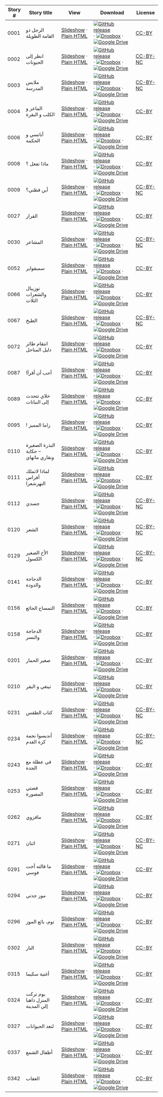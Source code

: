 Story # | Story title | View | Download | License
-------- | -----------  |:-------:| ---------------- | -------
0001 | الرجل ذو القامة الطويلة | <a href="https://global-asp.github.io/stories/ar/0001_الرجل-ذو-القامة-الطويلة_slides.html" target="_blank">Slideshow</a> · [Plain HTML](https://global-asp.github.io/stories/ar/0001_الرجل-ذو-القامة-الطويلة.html) | [![GitHub release](https://cloud.githubusercontent.com/assets/9295750/9483128/0e089e5e-4b51-11e5-98ca-6da5cef156a7.png "GitHub release")]() · [![Dropbox](https://cloud.githubusercontent.com/assets/9295750/10150606/3f5ae2dc-65f5-11e5-8f63-841c51cc1cde.png "Dropbox")]() · [![Google Drive](https://cloud.githubusercontent.com/assets/9295750/9473522/1d6fdde4-4b10-11e5-98f5-aa6c6b04a08e.png "Google Drive")](https://drive.google.com/open?id=0B59ZADK9EsbsUTkwTGRHUVRXb3M) | [CC-BY](https://creativecommons.org/licenses/by/3.0/)
0002 | انظر إلى الحيونات | <a href="https://global-asp.github.io/stories/ar/0002_انظر-إلى-الحيونات_slides.html" target="_blank">Slideshow</a> · [Plain HTML](https://global-asp.github.io/stories/ar/0002_انظر-إلى-الحيونات.html) | [![GitHub release](https://cloud.githubusercontent.com/assets/9295750/9483128/0e089e5e-4b51-11e5-98ca-6da5cef156a7.png "GitHub release")]() · [![Dropbox](https://cloud.githubusercontent.com/assets/9295750/10150606/3f5ae2dc-65f5-11e5-8f63-841c51cc1cde.png "Dropbox")]() · [![Google Drive](https://cloud.githubusercontent.com/assets/9295750/9473522/1d6fdde4-4b10-11e5-98f5-aa6c6b04a08e.png "Google Drive")](https://drive.google.com/open?id=0B59ZADK9EsbsUTkwTGRHUVRXb3M) | [CC-BY-NC](http://creativecommons.org/licenses/by-nc/3.0/)
0003 | ملابس المدرسة | <a href="https://global-asp.github.io/stories/ar/0003_ملابس-المدرسة_slides.html" target="_blank">Slideshow</a> · [Plain HTML](https://global-asp.github.io/stories/ar/0003_ملابس-المدرسة.html) | [![GitHub release](https://cloud.githubusercontent.com/assets/9295750/9483128/0e089e5e-4b51-11e5-98ca-6da5cef156a7.png "GitHub release")]() · [![Dropbox](https://cloud.githubusercontent.com/assets/9295750/10150606/3f5ae2dc-65f5-11e5-8f63-841c51cc1cde.png "Dropbox")]() · [![Google Drive](https://cloud.githubusercontent.com/assets/9295750/9473522/1d6fdde4-4b10-11e5-98f5-aa6c6b04a08e.png "Google Drive")](https://drive.google.com/open?id=0B59ZADK9EsbsUTkwTGRHUVRXb3M) | [CC-BY-NC](http://creativecommons.org/licenses/by-nc/3.0/)
0004 | الماعز و الكلب و البقرة | <a href="https://global-asp.github.io/stories/ar/0004_الماعز-و-الكلب-و-البقرة_slides.html" target="_blank">Slideshow</a> · [Plain HTML](https://global-asp.github.io/stories/ar/0004_الماعز-و-الكلب-و-البقرة.html) | [![GitHub release](https://cloud.githubusercontent.com/assets/9295750/9483128/0e089e5e-4b51-11e5-98ca-6da5cef156a7.png "GitHub release")]() · [![Dropbox](https://cloud.githubusercontent.com/assets/9295750/10150606/3f5ae2dc-65f5-11e5-8f63-841c51cc1cde.png "Dropbox")]() · [![Google Drive](https://cloud.githubusercontent.com/assets/9295750/9473522/1d6fdde4-4b10-11e5-98f5-aa6c6b04a08e.png "Google Drive")](https://drive.google.com/open?id=0B59ZADK9EsbsUTkwTGRHUVRXb3M) | [CC-BY](https://creativecommons.org/licenses/by/3.0/)
0006 | أنانسي و الحكمة | <a href="https://global-asp.github.io/stories/ar/0006_أنانسي-و-الحكمة_slides.html" target="_blank">Slideshow</a> · [Plain HTML](https://global-asp.github.io/stories/ar/0006_أنانسي-و-الحكمة.html) | [![GitHub release](https://cloud.githubusercontent.com/assets/9295750/9483128/0e089e5e-4b51-11e5-98ca-6da5cef156a7.png "GitHub release")]() · [![Dropbox](https://cloud.githubusercontent.com/assets/9295750/10150606/3f5ae2dc-65f5-11e5-8f63-841c51cc1cde.png "Dropbox")]() · [![Google Drive](https://cloud.githubusercontent.com/assets/9295750/9473522/1d6fdde4-4b10-11e5-98f5-aa6c6b04a08e.png "Google Drive")](https://drive.google.com/open?id=0B59ZADK9EsbsUTkwTGRHUVRXb3M) | [CC-BY](https://creativecommons.org/licenses/by/3.0/)
0008 | ماذا تفعل ؟ | <a href="https://global-asp.github.io/stories/ar/0008_ماذا-تفعل_slides.html" target="_blank">Slideshow</a> · [Plain HTML](https://global-asp.github.io/stories/ar/0008_ماذا-تفعل.html) | [![GitHub release](https://cloud.githubusercontent.com/assets/9295750/9483128/0e089e5e-4b51-11e5-98ca-6da5cef156a7.png "GitHub release")]() · [![Dropbox](https://cloud.githubusercontent.com/assets/9295750/10150606/3f5ae2dc-65f5-11e5-8f63-841c51cc1cde.png "Dropbox")]() · [![Google Drive](https://cloud.githubusercontent.com/assets/9295750/9473522/1d6fdde4-4b10-11e5-98f5-aa6c6b04a08e.png "Google Drive")](https://drive.google.com/open?id=0B59ZADK9EsbsUTkwTGRHUVRXb3M) | [CC-BY](https://creativecommons.org/licenses/by/3.0/)
0009 | أين قطتي؟ | <a href="https://global-asp.github.io/stories/ar/0009_أين-قطتي؟_slides.html" target="_blank">Slideshow</a> · [Plain HTML](https://global-asp.github.io/stories/ar/0009_أين-قطتي؟.html) | [![GitHub release](https://cloud.githubusercontent.com/assets/9295750/9483128/0e089e5e-4b51-11e5-98ca-6da5cef156a7.png "GitHub release")]() · [![Dropbox](https://cloud.githubusercontent.com/assets/9295750/10150606/3f5ae2dc-65f5-11e5-8f63-841c51cc1cde.png "Dropbox")]() · [![Google Drive](https://cloud.githubusercontent.com/assets/9295750/9473522/1d6fdde4-4b10-11e5-98f5-aa6c6b04a08e.png "Google Drive")](https://drive.google.com/open?id=0B59ZADK9EsbsUTkwTGRHUVRXb3M) | [CC-BY-NC](http://creativecommons.org/licenses/by-nc/3.0/)
0027 | القرار | <a href="https://global-asp.github.io/stories/ar/0027_القرار_slides.html" target="_blank">Slideshow</a> · [Plain HTML](https://global-asp.github.io/stories/ar/0027_القرار.html) | [![GitHub release](https://cloud.githubusercontent.com/assets/9295750/9483128/0e089e5e-4b51-11e5-98ca-6da5cef156a7.png "GitHub release")]() · [![Dropbox](https://cloud.githubusercontent.com/assets/9295750/10150606/3f5ae2dc-65f5-11e5-8f63-841c51cc1cde.png "Dropbox")]() · [![Google Drive](https://cloud.githubusercontent.com/assets/9295750/9473522/1d6fdde4-4b10-11e5-98f5-aa6c6b04a08e.png "Google Drive")](https://drive.google.com/open?id=0B59ZADK9EsbsUTkwTGRHUVRXb3M) | [CC-BY](https://creativecommons.org/licenses/by/3.0/)
0030 | المشاعر | <a href="https://global-asp.github.io/stories/ar/0030_المشاعر_slides.html" target="_blank">Slideshow</a> · [Plain HTML](https://global-asp.github.io/stories/ar/0030_المشاعر.html) | [![GitHub release](https://cloud.githubusercontent.com/assets/9295750/9483128/0e089e5e-4b51-11e5-98ca-6da5cef156a7.png "GitHub release")]() · [![Dropbox](https://cloud.githubusercontent.com/assets/9295750/10150606/3f5ae2dc-65f5-11e5-8f63-841c51cc1cde.png "Dropbox")]() · [![Google Drive](https://cloud.githubusercontent.com/assets/9295750/9473522/1d6fdde4-4b10-11e5-98f5-aa6c6b04a08e.png "Google Drive")](https://drive.google.com/open?id=0B59ZADK9EsbsUTkwTGRHUVRXb3M) | [CC-BY-NC](http://creativecommons.org/licenses/by-nc/3.0/)
0052 | سمبقواير | <a href="https://global-asp.github.io/stories/ar/0052_سمبقواير_slides.html" target="_blank">Slideshow</a> · [Plain HTML](https://global-asp.github.io/stories/ar/0052_سمبقواير.html) | [![GitHub release](https://cloud.githubusercontent.com/assets/9295750/9483128/0e089e5e-4b51-11e5-98ca-6da5cef156a7.png "GitHub release")]() · [![Dropbox](https://cloud.githubusercontent.com/assets/9295750/10150606/3f5ae2dc-65f5-11e5-8f63-841c51cc1cde.png "Dropbox")]() · [![Google Drive](https://cloud.githubusercontent.com/assets/9295750/9473522/1d6fdde4-4b10-11e5-98f5-aa6c6b04a08e.png "Google Drive")](https://drive.google.com/open?id=0B59ZADK9EsbsUTkwTGRHUVRXb3M) | [CC-BY](https://creativecommons.org/licenses/by/3.0/)
0066 | نوزيبال والشعرات الثلاث | <a href="https://global-asp.github.io/stories/ar/0066_نوزيبال-والشعرات-الثلاث_slides.html" target="_blank">Slideshow</a> · [Plain HTML](https://global-asp.github.io/stories/ar/0066_نوزيبال-والشعرات-الثلاث.html) | [![GitHub release](https://cloud.githubusercontent.com/assets/9295750/9483128/0e089e5e-4b51-11e5-98ca-6da5cef156a7.png "GitHub release")]() · [![Dropbox](https://cloud.githubusercontent.com/assets/9295750/10150606/3f5ae2dc-65f5-11e5-8f63-841c51cc1cde.png "Dropbox")]() · [![Google Drive](https://cloud.githubusercontent.com/assets/9295750/9473522/1d6fdde4-4b10-11e5-98f5-aa6c6b04a08e.png "Google Drive")](https://drive.google.com/open?id=0B59ZADK9EsbsUTkwTGRHUVRXb3M) | [CC-BY](https://creativecommons.org/licenses/by/3.0/)
0067 | الطبخ | <a href="https://global-asp.github.io/stories/ar/0067_الطبخ_slides.html" target="_blank">Slideshow</a> · [Plain HTML](https://global-asp.github.io/stories/ar/0067_الطبخ.html) | [![GitHub release](https://cloud.githubusercontent.com/assets/9295750/9483128/0e089e5e-4b51-11e5-98ca-6da5cef156a7.png "GitHub release")]() · [![Dropbox](https://cloud.githubusercontent.com/assets/9295750/10150606/3f5ae2dc-65f5-11e5-8f63-841c51cc1cde.png "Dropbox")]() · [![Google Drive](https://cloud.githubusercontent.com/assets/9295750/9473522/1d6fdde4-4b10-11e5-98f5-aa6c6b04a08e.png "Google Drive")](https://drive.google.com/open?id=0B59ZADK9EsbsUTkwTGRHUVRXb3M) | [CC-BY-NC](http://creativecommons.org/licenses/by-nc/3.0/)
0072 | انتقام طائر دليل المناحل | <a href="https://global-asp.github.io/stories/ar/0072_انتقام-طائر-دليل-المناحل_slides.html" target="_blank">Slideshow</a> · [Plain HTML](https://global-asp.github.io/stories/ar/0072_انتقام-طائر-دليل-المناحل.html) | [![GitHub release](https://cloud.githubusercontent.com/assets/9295750/9483128/0e089e5e-4b51-11e5-98ca-6da5cef156a7.png "GitHub release")]() · [![Dropbox](https://cloud.githubusercontent.com/assets/9295750/10150606/3f5ae2dc-65f5-11e5-8f63-841c51cc1cde.png "Dropbox")]() · [![Google Drive](https://cloud.githubusercontent.com/assets/9295750/9473522/1d6fdde4-4b10-11e5-98f5-aa6c6b04a08e.png "Google Drive")](https://drive.google.com/open?id=0B59ZADK9EsbsUTkwTGRHUVRXb3M) | [CC-BY](https://creativecommons.org/licenses/by/3.0/)
0087 | !أحب أن أقرأ | <a href="https://global-asp.github.io/stories/ar/0087_-أحب-أن-أقرأ_slides.html" target="_blank">Slideshow</a> · [Plain HTML](https://global-asp.github.io/stories/ar/0087_-أحب-أن-أقرأ.html) | [![GitHub release](https://cloud.githubusercontent.com/assets/9295750/9483128/0e089e5e-4b51-11e5-98ca-6da5cef156a7.png "GitHub release")]() · [![Dropbox](https://cloud.githubusercontent.com/assets/9295750/10150606/3f5ae2dc-65f5-11e5-8f63-841c51cc1cde.png "Dropbox")]() · [![Google Drive](https://cloud.githubusercontent.com/assets/9295750/9473522/1d6fdde4-4b10-11e5-98f5-aa6c6b04a08e.png "Google Drive")](https://drive.google.com/open?id=0B59ZADK9EsbsUTkwTGRHUVRXb3M) | [CC-BY](https://creativecommons.org/licenses/by/3.0/)
0089 | خلاي تتحدث إلى النباتات | <a href="https://global-asp.github.io/stories/ar/0089_خلاي-تتحدث-إلى-النباتات_slides.html" target="_blank">Slideshow</a> · [Plain HTML](https://global-asp.github.io/stories/ar/0089_خلاي-تتحدث-إلى-النباتات.html) | [![GitHub release](https://cloud.githubusercontent.com/assets/9295750/9483128/0e089e5e-4b51-11e5-98ca-6da5cef156a7.png "GitHub release")]() · [![Dropbox](https://cloud.githubusercontent.com/assets/9295750/10150606/3f5ae2dc-65f5-11e5-8f63-841c51cc1cde.png "Dropbox")]() · [![Google Drive](https://cloud.githubusercontent.com/assets/9295750/9473522/1d6fdde4-4b10-11e5-98f5-aa6c6b04a08e.png "Google Drive")](https://drive.google.com/open?id=0B59ZADK9EsbsUTkwTGRHUVRXb3M) | [CC-BY](https://creativecommons.org/licenses/by/3.0/)
0095 | ! زاما المميز | <a href="https://global-asp.github.io/stories/ar/0095_-زاما-المميز_slides.html" target="_blank">Slideshow</a> · [Plain HTML](https://global-asp.github.io/stories/ar/0095_-زاما-المميز.html) | [![GitHub release](https://cloud.githubusercontent.com/assets/9295750/9483128/0e089e5e-4b51-11e5-98ca-6da5cef156a7.png "GitHub release")]() · [![Dropbox](https://cloud.githubusercontent.com/assets/9295750/10150606/3f5ae2dc-65f5-11e5-8f63-841c51cc1cde.png "Dropbox")]() · [![Google Drive](https://cloud.githubusercontent.com/assets/9295750/9473522/1d6fdde4-4b10-11e5-98f5-aa6c6b04a08e.png "Google Drive")](https://drive.google.com/open?id=0B59ZADK9EsbsUTkwTGRHUVRXb3M) | [CC-BY](https://creativecommons.org/licenses/by/3.0/)
0110 | البذرة الصغيرة – حكاية ونقاري ماتهاي | <a href="https://global-asp.github.io/stories/ar/0110_البذرة-الصغيرة-حكاية-ونقاري-ماتهاي_slides.html" target="_blank">Slideshow</a> · [Plain HTML](https://global-asp.github.io/stories/ar/0110_البذرة-الصغيرة-حكاية-ونقاري-ماتهاي.html) | [![GitHub release](https://cloud.githubusercontent.com/assets/9295750/9483128/0e089e5e-4b51-11e5-98ca-6da5cef156a7.png "GitHub release")]() · [![Dropbox](https://cloud.githubusercontent.com/assets/9295750/10150606/3f5ae2dc-65f5-11e5-8f63-841c51cc1cde.png "Dropbox")]() · [![Google Drive](https://cloud.githubusercontent.com/assets/9295750/9473522/1d6fdde4-4b10-11e5-98f5-aa6c6b04a08e.png "Google Drive")](https://drive.google.com/open?id=0B59ZADK9EsbsUTkwTGRHUVRXb3M) | [CC-BY](https://creativecommons.org/licenses/by/3.0/)
0111 | لماذا لاتملك أفراس النهرشعرا | <a href="https://global-asp.github.io/stories/ar/0111_لماذا-لاتملك-أفراس-النهرشعرا_slides.html" target="_blank">Slideshow</a> · [Plain HTML](https://global-asp.github.io/stories/ar/0111_لماذا-لاتملك-أفراس-النهرشعرا.html) | [![GitHub release](https://cloud.githubusercontent.com/assets/9295750/9483128/0e089e5e-4b51-11e5-98ca-6da5cef156a7.png "GitHub release")]() · [![Dropbox](https://cloud.githubusercontent.com/assets/9295750/10150606/3f5ae2dc-65f5-11e5-8f63-841c51cc1cde.png "Dropbox")]() · [![Google Drive](https://cloud.githubusercontent.com/assets/9295750/9473522/1d6fdde4-4b10-11e5-98f5-aa6c6b04a08e.png "Google Drive")](https://drive.google.com/open?id=0B59ZADK9EsbsUTkwTGRHUVRXb3M) | [CC-BY](https://creativecommons.org/licenses/by/3.0/)
0112 | جسدي | <a href="https://global-asp.github.io/stories/ar/0112_جسدي_slides.html" target="_blank">Slideshow</a> · [Plain HTML](https://global-asp.github.io/stories/ar/0112_جسدي.html) | [![GitHub release](https://cloud.githubusercontent.com/assets/9295750/9483128/0e089e5e-4b51-11e5-98ca-6da5cef156a7.png "GitHub release")]() · [![Dropbox](https://cloud.githubusercontent.com/assets/9295750/10150606/3f5ae2dc-65f5-11e5-8f63-841c51cc1cde.png "Dropbox")]() · [![Google Drive](https://cloud.githubusercontent.com/assets/9295750/9473522/1d6fdde4-4b10-11e5-98f5-aa6c6b04a08e.png "Google Drive")](https://drive.google.com/open?id=0B59ZADK9EsbsUTkwTGRHUVRXb3M) | [CC-BY-NC](http://creativecommons.org/licenses/by-nc/3.0/)
0120 | الشعر | <a href="https://global-asp.github.io/stories/ar/0120_الشعر_slides.html" target="_blank">Slideshow</a> · [Plain HTML](https://global-asp.github.io/stories/ar/0120_الشعر.html) | [![GitHub release](https://cloud.githubusercontent.com/assets/9295750/9483128/0e089e5e-4b51-11e5-98ca-6da5cef156a7.png "GitHub release")]() · [![Dropbox](https://cloud.githubusercontent.com/assets/9295750/10150606/3f5ae2dc-65f5-11e5-8f63-841c51cc1cde.png "Dropbox")]() · [![Google Drive](https://cloud.githubusercontent.com/assets/9295750/9473522/1d6fdde4-4b10-11e5-98f5-aa6c6b04a08e.png "Google Drive")](https://drive.google.com/open?id=0B59ZADK9EsbsUTkwTGRHUVRXb3M) | [CC-BY-NC](http://creativecommons.org/licenses/by-nc/3.0/)
0129 | الأخ الصغير الكسول | <a href="https://global-asp.github.io/stories/ar/0129_الأخ-الصغير-الكسول_slides.html" target="_blank">Slideshow</a> · [Plain HTML](https://global-asp.github.io/stories/ar/0129_الأخ-الصغير-الكسول.html) | [![GitHub release](https://cloud.githubusercontent.com/assets/9295750/9483128/0e089e5e-4b51-11e5-98ca-6da5cef156a7.png "GitHub release")]() · [![Dropbox](https://cloud.githubusercontent.com/assets/9295750/10150606/3f5ae2dc-65f5-11e5-8f63-841c51cc1cde.png "Dropbox")]() · [![Google Drive](https://cloud.githubusercontent.com/assets/9295750/9473522/1d6fdde4-4b10-11e5-98f5-aa6c6b04a08e.png "Google Drive")](https://drive.google.com/open?id=0B59ZADK9EsbsUTkwTGRHUVRXb3M) | [CC-BY-NC](http://creativecommons.org/licenses/by-nc/3.0/)
0141 | الدجاجة والدودة | <a href="https://global-asp.github.io/stories/ar/0141_-الدجاجة-والدودة-_slides.html" target="_blank">Slideshow</a> · [Plain HTML](https://global-asp.github.io/stories/ar/0141_-الدجاجة-والدودة-.html) | [![GitHub release](https://cloud.githubusercontent.com/assets/9295750/9483128/0e089e5e-4b51-11e5-98ca-6da5cef156a7.png "GitHub release")]() · [![Dropbox](https://cloud.githubusercontent.com/assets/9295750/10150606/3f5ae2dc-65f5-11e5-8f63-841c51cc1cde.png "Dropbox")]() · [![Google Drive](https://cloud.githubusercontent.com/assets/9295750/9473522/1d6fdde4-4b10-11e5-98f5-aa6c6b04a08e.png "Google Drive")](https://drive.google.com/open?id=0B59ZADK9EsbsUTkwTGRHUVRXb3M) | [CC-BY](https://creativecommons.org/licenses/by/3.0/)
0156 | التمساح الجائع | <a href="https://global-asp.github.io/stories/ar/0156_التمساح-الجائع_slides.html" target="_blank">Slideshow</a> · [Plain HTML](https://global-asp.github.io/stories/ar/0156_التمساح-الجائع.html) | [![GitHub release](https://cloud.githubusercontent.com/assets/9295750/9483128/0e089e5e-4b51-11e5-98ca-6da5cef156a7.png "GitHub release")]() · [![Dropbox](https://cloud.githubusercontent.com/assets/9295750/10150606/3f5ae2dc-65f5-11e5-8f63-841c51cc1cde.png "Dropbox")]() · [![Google Drive](https://cloud.githubusercontent.com/assets/9295750/9473522/1d6fdde4-4b10-11e5-98f5-aa6c6b04a08e.png "Google Drive")](https://drive.google.com/open?id=0B59ZADK9EsbsUTkwTGRHUVRXb3M) | [CC-BY](https://creativecommons.org/licenses/by/3.0/)
0158 | الدجاجة والنسر | <a href="https://global-asp.github.io/stories/ar/0158_الدجاجة-والنسر_slides.html" target="_blank">Slideshow</a> · [Plain HTML](https://global-asp.github.io/stories/ar/0158_الدجاجة-والنسر.html) | [![GitHub release](https://cloud.githubusercontent.com/assets/9295750/9483128/0e089e5e-4b51-11e5-98ca-6da5cef156a7.png "GitHub release")]() · [![Dropbox](https://cloud.githubusercontent.com/assets/9295750/10150606/3f5ae2dc-65f5-11e5-8f63-841c51cc1cde.png "Dropbox")]() · [![Google Drive](https://cloud.githubusercontent.com/assets/9295750/9473522/1d6fdde4-4b10-11e5-98f5-aa6c6b04a08e.png "Google Drive")](https://drive.google.com/open?id=0B59ZADK9EsbsUTkwTGRHUVRXb3M) | [CC-BY](https://creativecommons.org/licenses/by/3.0/)
0201 | صغير الحمار | <a href="https://global-asp.github.io/stories/ar/0201_صغير-الحمار_slides.html" target="_blank">Slideshow</a> · [Plain HTML](https://global-asp.github.io/stories/ar/0201_صغير-الحمار.html) | [![GitHub release](https://cloud.githubusercontent.com/assets/9295750/9483128/0e089e5e-4b51-11e5-98ca-6da5cef156a7.png "GitHub release")]() · [![Dropbox](https://cloud.githubusercontent.com/assets/9295750/10150606/3f5ae2dc-65f5-11e5-8f63-841c51cc1cde.png "Dropbox")]() · [![Google Drive](https://cloud.githubusercontent.com/assets/9295750/9473522/1d6fdde4-4b10-11e5-98f5-aa6c6b04a08e.png "Google Drive")](https://drive.google.com/open?id=0B59ZADK9EsbsUTkwTGRHUVRXb3M) | [CC-BY](https://creativecommons.org/licenses/by/3.0/)
0210 | تينغي و البقر | <a href="https://global-asp.github.io/stories/ar/0210_تينغي-و-البقر_slides.html" target="_blank">Slideshow</a> · [Plain HTML](https://global-asp.github.io/stories/ar/0210_تينغي-و-البقر.html) | [![GitHub release](https://cloud.githubusercontent.com/assets/9295750/9483128/0e089e5e-4b51-11e5-98ca-6da5cef156a7.png "GitHub release")]() · [![Dropbox](https://cloud.githubusercontent.com/assets/9295750/10150606/3f5ae2dc-65f5-11e5-8f63-841c51cc1cde.png "Dropbox")]() · [![Google Drive](https://cloud.githubusercontent.com/assets/9295750/9473522/1d6fdde4-4b10-11e5-98f5-aa6c6b04a08e.png "Google Drive")](https://drive.google.com/open?id=0B59ZADK9EsbsUTkwTGRHUVRXb3M) | [CC-BY](https://creativecommons.org/licenses/by/3.0/)
0231 | كتاب الطقس | <a href="https://global-asp.github.io/stories/ar/0231_كتاب-الطقس_slides.html" target="_blank">Slideshow</a> · [Plain HTML](https://global-asp.github.io/stories/ar/0231_كتاب-الطقس.html) | [![GitHub release](https://cloud.githubusercontent.com/assets/9295750/9483128/0e089e5e-4b51-11e5-98ca-6da5cef156a7.png "GitHub release")]() · [![Dropbox](https://cloud.githubusercontent.com/assets/9295750/10150606/3f5ae2dc-65f5-11e5-8f63-841c51cc1cde.png "Dropbox")]() · [![Google Drive](https://cloud.githubusercontent.com/assets/9295750/9473522/1d6fdde4-4b10-11e5-98f5-aa6c6b04a08e.png "Google Drive")](https://drive.google.com/open?id=0B59ZADK9EsbsUTkwTGRHUVRXb3M) | [CC-BY-NC](http://creativecommons.org/licenses/by-nc/3.0/)
0234 | أنديسوا نجمة كرة القدم | <a href="https://global-asp.github.io/stories/ar/0234_أنديسوا-نجمة-كرة-القدم_slides.html" target="_blank">Slideshow</a> · [Plain HTML](https://global-asp.github.io/stories/ar/0234_أنديسوا-نجمة-كرة-القدم.html) | [![GitHub release](https://cloud.githubusercontent.com/assets/9295750/9483128/0e089e5e-4b51-11e5-98ca-6da5cef156a7.png "GitHub release")]() · [![Dropbox](https://cloud.githubusercontent.com/assets/9295750/10150606/3f5ae2dc-65f5-11e5-8f63-841c51cc1cde.png "Dropbox")]() · [![Google Drive](https://cloud.githubusercontent.com/assets/9295750/9473522/1d6fdde4-4b10-11e5-98f5-aa6c6b04a08e.png "Google Drive")](https://drive.google.com/open?id=0B59ZADK9EsbsUTkwTGRHUVRXb3M) | [CC-BY-NC](http://creativecommons.org/licenses/by-nc/3.0/)
0243 | في عطلة مع الجدة | <a href="https://global-asp.github.io/stories/ar/0243_في-عطلة-مع-الجدة_slides.html" target="_blank">Slideshow</a> · [Plain HTML](https://global-asp.github.io/stories/ar/0243_في-عطلة-مع-الجدة.html) | [![GitHub release](https://cloud.githubusercontent.com/assets/9295750/9483128/0e089e5e-4b51-11e5-98ca-6da5cef156a7.png "GitHub release")]() · [![Dropbox](https://cloud.githubusercontent.com/assets/9295750/10150606/3f5ae2dc-65f5-11e5-8f63-841c51cc1cde.png "Dropbox")]() · [![Google Drive](https://cloud.githubusercontent.com/assets/9295750/9473522/1d6fdde4-4b10-11e5-98f5-aa6c6b04a08e.png "Google Drive")](https://drive.google.com/open?id=0B59ZADK9EsbsUTkwTGRHUVRXb3M) | [CC-BY](https://creativecommons.org/licenses/by/3.0/)
0253 | قصتي المصورة | <a href="https://global-asp.github.io/stories/ar/0253_قصتي-المصورة_slides.html" target="_blank">Slideshow</a> · [Plain HTML](https://global-asp.github.io/stories/ar/0253_قصتي-المصورة.html) | [![GitHub release](https://cloud.githubusercontent.com/assets/9295750/9483128/0e089e5e-4b51-11e5-98ca-6da5cef156a7.png "GitHub release")]() · [![Dropbox](https://cloud.githubusercontent.com/assets/9295750/10150606/3f5ae2dc-65f5-11e5-8f63-841c51cc1cde.png "Dropbox")]() · [![Google Drive](https://cloud.githubusercontent.com/assets/9295750/9473522/1d6fdde4-4b10-11e5-98f5-aa6c6b04a08e.png "Google Drive")](https://drive.google.com/open?id=0B59ZADK9EsbsUTkwTGRHUVRXb3M) | [CC-BY](https://creativecommons.org/licenses/by/3.0/)
0262 | ماقزوي | <a href="https://global-asp.github.io/stories/ar/0262_ماقزوي_slides.html" target="_blank">Slideshow</a> · [Plain HTML](https://global-asp.github.io/stories/ar/0262_ماقزوي.html) | [![GitHub release](https://cloud.githubusercontent.com/assets/9295750/9483128/0e089e5e-4b51-11e5-98ca-6da5cef156a7.png "GitHub release")]() · [![Dropbox](https://cloud.githubusercontent.com/assets/9295750/10150606/3f5ae2dc-65f5-11e5-8f63-841c51cc1cde.png "Dropbox")]() · [![Google Drive](https://cloud.githubusercontent.com/assets/9295750/9473522/1d6fdde4-4b10-11e5-98f5-aa6c6b04a08e.png "Google Drive")](https://drive.google.com/open?id=0B59ZADK9EsbsUTkwTGRHUVRXb3M) | [CC-BY](https://creativecommons.org/licenses/by/3.0/)
0271 | اثنان | <a href="https://global-asp.github.io/stories/ar/0271_اثنان_slides.html" target="_blank">Slideshow</a> · [Plain HTML](https://global-asp.github.io/stories/ar/0271_اثنان.html) | [![GitHub release](https://cloud.githubusercontent.com/assets/9295750/9483128/0e089e5e-4b51-11e5-98ca-6da5cef156a7.png "GitHub release")]() · [![Dropbox](https://cloud.githubusercontent.com/assets/9295750/10150606/3f5ae2dc-65f5-11e5-8f63-841c51cc1cde.png "Dropbox")]() · [![Google Drive](https://cloud.githubusercontent.com/assets/9295750/9473522/1d6fdde4-4b10-11e5-98f5-aa6c6b04a08e.png "Google Drive")](https://drive.google.com/open?id=0B59ZADK9EsbsUTkwTGRHUVRXb3M) | [CC-BY-NC](http://creativecommons.org/licenses/by-nc/3.0/)
0291 | ما قالته أخت فوسي | <a href="https://global-asp.github.io/stories/ar/0291_ما-قالته-أخت-فوسي_slides.html" target="_blank">Slideshow</a> · [Plain HTML](https://global-asp.github.io/stories/ar/0291_ما-قالته-أخت-فوسي.html) | [![GitHub release](https://cloud.githubusercontent.com/assets/9295750/9483128/0e089e5e-4b51-11e5-98ca-6da5cef156a7.png "GitHub release")]() · [![Dropbox](https://cloud.githubusercontent.com/assets/9295750/10150606/3f5ae2dc-65f5-11e5-8f63-841c51cc1cde.png "Dropbox")]() · [![Google Drive](https://cloud.githubusercontent.com/assets/9295750/9473522/1d6fdde4-4b10-11e5-98f5-aa6c6b04a08e.png "Google Drive")](https://drive.google.com/open?id=0B59ZADK9EsbsUTkwTGRHUVRXb3M) | [CC-BY](https://creativecommons.org/licenses/by/3.0/)
0294 | موز جدتي | <a href="https://global-asp.github.io/stories/ar/0294_موز-جدتي_slides.html" target="_blank">Slideshow</a> · [Plain HTML](https://global-asp.github.io/stories/ar/0294_موز-جدتي.html) | [![GitHub release](https://cloud.githubusercontent.com/assets/9295750/9483128/0e089e5e-4b51-11e5-98ca-6da5cef156a7.png "GitHub release")]() · [![Dropbox](https://cloud.githubusercontent.com/assets/9295750/10150606/3f5ae2dc-65f5-11e5-8f63-841c51cc1cde.png "Dropbox")]() · [![Google Drive](https://cloud.githubusercontent.com/assets/9295750/9473522/1d6fdde4-4b10-11e5-98f5-aa6c6b04a08e.png "Google Drive")](https://drive.google.com/open?id=0B59ZADK9EsbsUTkwTGRHUVRXb3M) | [CC-BY](https://creativecommons.org/licenses/by/3.0/)
0296 | توم، بائع الموز | <a href="https://global-asp.github.io/stories/ar/0296_توم،-بائع-الموز_slides.html" target="_blank">Slideshow</a> · [Plain HTML](https://global-asp.github.io/stories/ar/0296_توم،-بائع-الموز.html) | [![GitHub release](https://cloud.githubusercontent.com/assets/9295750/9483128/0e089e5e-4b51-11e5-98ca-6da5cef156a7.png "GitHub release")]() · [![Dropbox](https://cloud.githubusercontent.com/assets/9295750/10150606/3f5ae2dc-65f5-11e5-8f63-841c51cc1cde.png "Dropbox")]() · [![Google Drive](https://cloud.githubusercontent.com/assets/9295750/9473522/1d6fdde4-4b10-11e5-98f5-aa6c6b04a08e.png "Google Drive")](https://drive.google.com/open?id=0B59ZADK9EsbsUTkwTGRHUVRXb3M) | [CC-BY](https://creativecommons.org/licenses/by/3.0/)
0302 | النار | <a href="https://global-asp.github.io/stories/ar/0302_النار_slides.html" target="_blank">Slideshow</a> · [Plain HTML](https://global-asp.github.io/stories/ar/0302_النار.html) | [![GitHub release](https://cloud.githubusercontent.com/assets/9295750/9483128/0e089e5e-4b51-11e5-98ca-6da5cef156a7.png "GitHub release")]() · [![Dropbox](https://cloud.githubusercontent.com/assets/9295750/10150606/3f5ae2dc-65f5-11e5-8f63-841c51cc1cde.png "Dropbox")]() · [![Google Drive](https://cloud.githubusercontent.com/assets/9295750/9473522/1d6fdde4-4b10-11e5-98f5-aa6c6b04a08e.png "Google Drive")](https://drive.google.com/open?id=0B59ZADK9EsbsUTkwTGRHUVRXb3M) | [CC-BY](https://creativecommons.org/licenses/by/3.0/)
0315 | أغنية سكيما | <a href="https://global-asp.github.io/stories/ar/0315_أغنية-سكيما_slides.html" target="_blank">Slideshow</a> · [Plain HTML](https://global-asp.github.io/stories/ar/0315_أغنية-سكيما.html) | [![GitHub release](https://cloud.githubusercontent.com/assets/9295750/9483128/0e089e5e-4b51-11e5-98ca-6da5cef156a7.png "GitHub release")]() · [![Dropbox](https://cloud.githubusercontent.com/assets/9295750/10150606/3f5ae2dc-65f5-11e5-8f63-841c51cc1cde.png "Dropbox")]() · [![Google Drive](https://cloud.githubusercontent.com/assets/9295750/9473522/1d6fdde4-4b10-11e5-98f5-aa6c6b04a08e.png "Google Drive")](https://drive.google.com/open?id=0B59ZADK9EsbsUTkwTGRHUVRXb3M) | [CC-BY](https://creativecommons.org/licenses/by/3.0/)
0324 | يوم تركت المنزل ذاهبا إلي المدينة | <a href="https://global-asp.github.io/stories/ar/0324_يوم-تركت-المنزل-ذاهبا-إلي-المدينة_slides.html" target="_blank">Slideshow</a> · [Plain HTML](https://global-asp.github.io/stories/ar/0324_يوم-تركت-المنزل-ذاهبا-إلي-المدينة.html) | [![GitHub release](https://cloud.githubusercontent.com/assets/9295750/9483128/0e089e5e-4b51-11e5-98ca-6da5cef156a7.png "GitHub release")]() · [![Dropbox](https://cloud.githubusercontent.com/assets/9295750/10150606/3f5ae2dc-65f5-11e5-8f63-841c51cc1cde.png "Dropbox")]() · [![Google Drive](https://cloud.githubusercontent.com/assets/9295750/9473522/1d6fdde4-4b10-11e5-98f5-aa6c6b04a08e.png "Google Drive")](https://drive.google.com/open?id=0B59ZADK9EsbsUTkwTGRHUVRXb3M) | [CC-BY](https://creativecommons.org/licenses/by/3.0/)
0327 | لنعد الحيوانات | <a href="https://global-asp.github.io/stories/ar/0327_لنعد-الحيوانات_slides.html" target="_blank">Slideshow</a> · [Plain HTML](https://global-asp.github.io/stories/ar/0327_لنعد-الحيوانات.html) | [![GitHub release](https://cloud.githubusercontent.com/assets/9295750/9483128/0e089e5e-4b51-11e5-98ca-6da5cef156a7.png "GitHub release")]() · [![Dropbox](https://cloud.githubusercontent.com/assets/9295750/10150606/3f5ae2dc-65f5-11e5-8f63-841c51cc1cde.png "Dropbox")]() · [![Google Drive](https://cloud.githubusercontent.com/assets/9295750/9473522/1d6fdde4-4b10-11e5-98f5-aa6c6b04a08e.png "Google Drive")](https://drive.google.com/open?id=0B59ZADK9EsbsUTkwTGRHUVRXb3M) | [CC-BY](https://creativecommons.org/licenses/by/3.0/)
0337 | أطفال الشمع | <a href="https://global-asp.github.io/stories/ar/0337_أطفال-الشمع_slides.html" target="_blank">Slideshow</a> · [Plain HTML](https://global-asp.github.io/stories/ar/0337_أطفال-الشمع.html) | [![GitHub release](https://cloud.githubusercontent.com/assets/9295750/9483128/0e089e5e-4b51-11e5-98ca-6da5cef156a7.png "GitHub release")]() · [![Dropbox](https://cloud.githubusercontent.com/assets/9295750/10150606/3f5ae2dc-65f5-11e5-8f63-841c51cc1cde.png "Dropbox")]() · [![Google Drive](https://cloud.githubusercontent.com/assets/9295750/9473522/1d6fdde4-4b10-11e5-98f5-aa6c6b04a08e.png "Google Drive")](https://drive.google.com/open?id=0B59ZADK9EsbsUTkwTGRHUVRXb3M) | [CC-BY](https://creativecommons.org/licenses/by/3.0/)
0342 | العقاب | <a href="https://global-asp.github.io/stories/ar/0342_العقاب_slides.html" target="_blank">Slideshow</a> · [Plain HTML](https://global-asp.github.io/stories/ar/0342_العقاب.html) | [![GitHub release](https://cloud.githubusercontent.com/assets/9295750/9483128/0e089e5e-4b51-11e5-98ca-6da5cef156a7.png "GitHub release")]() · [![Dropbox](https://cloud.githubusercontent.com/assets/9295750/10150606/3f5ae2dc-65f5-11e5-8f63-841c51cc1cde.png "Dropbox")]() · [![Google Drive](https://cloud.githubusercontent.com/assets/9295750/9473522/1d6fdde4-4b10-11e5-98f5-aa6c6b04a08e.png "Google Drive")](https://drive.google.com/open?id=0B59ZADK9EsbsUTkwTGRHUVRXb3M) | [CC-BY](https://creativecommons.org/licenses/by/3.0/)
